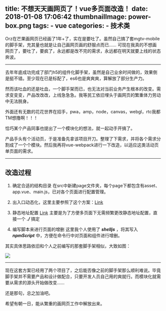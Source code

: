 title: 不想天天画网页了！vue多页面改造！
date: 2018-01-08 17:06:42
thumbnailImage: power-box.png
tags:
    - vue
categories:
    - 技术类
---

Orz在芒果画网页已经画了1年+了，实在是要吐了。虽然自己搞了套mgtv-mobile的脚手架，充其量也就是让自己画网页画的舒服点而已…… 可现在我真的不想画网页了，要吐了，要疯了，永远都是改不完的需求，永远都在明天就要上线的状态奔波。

<!-- more -->

***

去年年底成功完成了部门h5的组件化脚手架，虽然是自己业余时间做的，效果倒是挺不错。至少现在已是标配了，es6也是爽爽爽，算解放了部分生产力。

然而该吐血的还是吐血，一个脚手架而已，也无法对当前业务产生根本的改变。需求变变变，产品改改改，上线急急急。我等民工依旧埋头于画网页的繁重体力劳动中无法脱身。

外面还有无数的花花世界在招手，pwa，amp，node，canvas，webgl，rtc我都TM想撸啊！！！

恰巧某个产品同事也提出了一个模块化的想法，就一起动手开搞了。

产品手头有个活动页，于是准备先拿该项目开刀。整理了下需求，并将各个需求分割成了一个个模块。然后我再将vue-webpack进行一下改造，以适应这类活动页单页面的需求。

***

## 改造过程

1. 确定合适的结构目录
    在src中新建page文件夹，每个page下都包含有asset、app.vue、main.js，已对各个页面进行配置管理。

2. 出入口动态化，这里主要参照了这个方案：[Link](https://www.jianshu.com/p/0a30aca71b16)

3. 静态地址配置 [Link](https://github.com/vuejs/vue-loader/issues/481)
    主要是为了方便多页面下无需频繁更改静态地址配置，直接一个 ***./*** 搞定

4. 编写脚本来进行页面的增删
    这里我个人使用了 ***shelljs*** ，将其写入 ***npmScript*** 中，方便在命令行中对页面和组件进行增删。

其实具体思路依旧和个人之前编写的那套脚手架相似，大致如图：

![](./power-box.png)

***

现在这套方案已经用了两个项目了，之后能否像之前的脚手架那么顺利难说。毕竟脚手架并不需要产品和设计做配合，只要开发人员自己用的爽就行。而模块化就需要从需求的源头开始做改变……

还是那句，总之加油吧。

希望有朝一日，能从繁重的画网页工作中解放出来。